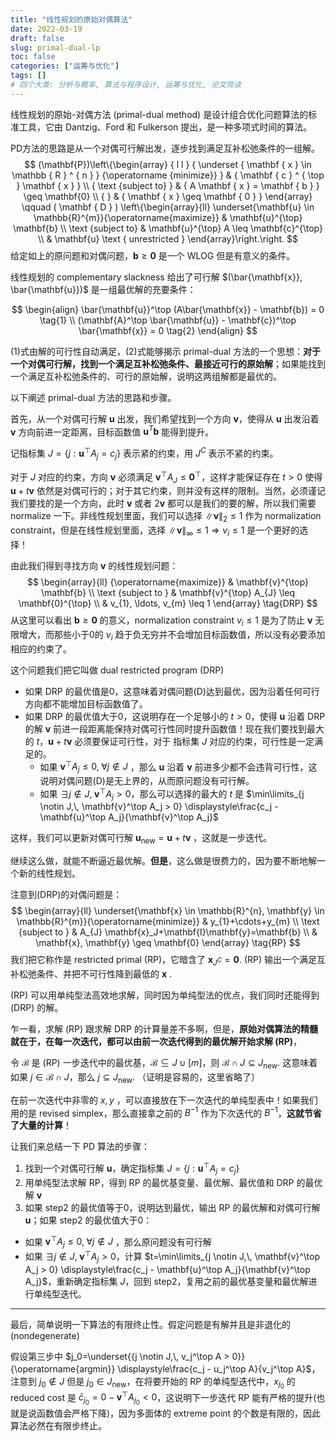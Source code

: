 ```yaml
---
title: "线性规划的原始对偶算法"
date: 2022-03-19
draft: false
slug: primal-dual-lp
toc: false
categories: ["运筹与优化"]
tags: []
# 四个大类: 分析与概率, 算法与程序设计, 运筹与优化, 论文简读
---
```



线性规划的原始-对偶方法 (primal-dual method) 是设计组合优化问题算法的标准工具，它由 Dantzig、Ford 和 Fulkerson 提出，是一种多项式时间的算法。

PD方法的思路是从一个对偶可行解出发，逐步找到满足互补松弛条件的一组解。
$$
(\mathbf{P})\left\{\begin{array} { l l } 
{ \underset { \mathbf { x } \in \mathbb { R } ^ { n } } {\operatorname {minimize}} } & { \mathbf { c } ^ { \top } \mathbf { x } } \\
{ \text {subject to} } & { A \mathbf { x } = \mathbf { b } } \geq \mathbf{0} \\
{ } & { \mathbf { x } \geq \mathbf { 0 } }
\end{array} \qquad ( \mathbf { D } ) \left\{\begin{array}{ll}
\underset{\mathbf{u} \in \mathbb{R}^{m}}{\operatorname{maximize}} & \mathbf{u}^{\top} \mathbf{b} \\
\text {subject to} & \mathbf{u}^{\top} A \leq \mathbf{c}^{\top} \\
& \mathbf{u} \text { unrestricted }
\end{array}\right.\right.
$$
给定如上的原问题和对偶问题，$\mathbf{b} \geq \mathbf{0}$ 是一个 WLOG 但是有意义的条件。

线性规划的 complementary slackness 给出了可行解 $(\bar{\mathbf{x}}, \bar{\mathbf{u}})$ 是一组最优解的充要条件：

$$
\begin{align}
\bar{\mathbf{u}}^\top (A\bar{\mathbf{x}} - \mathbf{b}) = 0  \tag{1} \\
(\mathbf{A}^\top \bar{\mathbf{u}} - \mathbf{c})^\top \bar{\mathbf{x}} = 0 \tag{2}
\end{align}
$$

(1)式由解的可行性自动满足，(2)式能够揭示 primal-dual 方法的一个思想：**对于一个对偶可行解，找到一个满足互补松弛条件、最接近可行的原始解**；如果能找到一个满足互补松弛条件的、可行的原始解，说明这两组解都是最优的。

以下阐述 primal-dual 方法的思路和步骤。

首先，从一个对偶可行解 $\mathbf{u}$ 出发，我们希望找到一个方向 $\mathbf{v}$，使得从 $\mathbf{u}$ 出发沿着 $\mathbf{v}$ 方向前进一定距离，目标函数值 $\mathbf{u}^T \mathbf{b}$ 能得到提升。

记指标集 $J = \{j : \mathbf{u}^\top A_j = c_j\}$ 表示紧的约束，用 $J^C$ 表示不紧的约束。

对于 $J$ 对应的约束，方向 $\mathbf{v}$ 必须满足 $\mathbf{v}^\top A_J \leq \mathbf{0}^\top$，这样才能保证存在 $t > 0$ 使得 $\mathbf{u} + t \mathbf{v}$ 依然是对偶可行的；对于其它约束，则并没有这样的限制。当然，必须谨记我们要找的是一个方向，此时 $\mathbf{v}$ 或者 $2 \mathbf{v}$ 都可以是我们的要的解，所以我们需要 normalize 一下。非线性规划里面，我们可以选择 $\| \mathbf{v} \|_2 \leq 1$ 作为 normalization constraint，但是在线性规划里面，选择 $\| \mathbf{v} \|_\infty \leq 1 \Rightarrow v_i \leq 1$ 是一个更好的选择！

由此我们得到寻找方向 $\mathbf{v}$ 的线性规划问题：
$$
\begin{array}{ll}
{\operatorname{maximize}} & \mathbf{v}^{\top} \mathbf{b} \\
\text {subject to } & \mathbf{v}^{\top} A_{J} \leq \mathbf{0}^{\top} \\
& v_{1}, \ldots, v_{m} \leq 1
\end{array} \tag{DRP}
$$
从这里可以看出 $\mathbf{b} \geq \mathbf{0}$ 的意义，normalization constraint $v_i \leq 1$ 是为了防止 $\mathbf{v}$ 无限增大，而那些小于0的 $v_i$ 趋于负无穷并不会增加目标函数值，所以没有必要添加相应的约束了。

这个问题我们把它叫做 dual restricted program (DRP)

+ 如果 DRP 的最优值是0，这意味着对偶问题(D)达到最优，因为沿着任何可行方向都不能增加目标函数值了。
+ 如果 DRP 的最优值大于0，这说明存在一个足够小的 $t>0$，使得 $\mathbf{u}$ 沿着 DRP 的解 $\mathbf{v}$ 前进一段距离能保持对偶可行性同时提升函数值！现在我们要找到最大的 $t$，$\mathbf{u} + t \mathbf{v}$ 必须要保证可行性，对于 指标集 $J$ 对应的约束，可行性是一定满足的。
  + 如果 $\mathbf{v}^\top A_j \leq 0 , \; \forall j \notin J$ ，那么 $\mathbf{u}$ 沿着 $\mathbf{v}$ 前进多少都不会违背可行性，这说明对偶问题(D)是无上界的，从而原问题没有可行解。
  + 如果 $\exists j \notin J, \;\mathbf{v}^\top A_j > 0$，那么可以选择的最大的 $t$ 是 $\min\limits_{j \notin J,\, \mathbf{v}^\top A_j > 0} \displaystyle\frac{c_j - \mathbf{u}^\top A_j}{\mathbf{v}^\top A_j}$



这样，我们可以更新对偶可行解 $\mathbf{u}_{\text{new}} = \mathbf{u} + t \mathbf{v}$ ，这就是一步迭代。

继续这么做，就能不断逼近最优解。**但是**，这么做是很费力的，因为要不断地解一个新的线性规划。

注意到(DRP)的对偶问题是：
$$
\begin{array}{ll}
\underset{\mathbf{x} \in \mathbb{R}^{n}, \mathbf{y} \in \mathbb{R}^{m}}{\operatorname{minimize}} & y_{1}+\cdots+y_{m} \\
\text {subject to } & A_{J} \mathbf{x}_J+\mathbf{I}\mathbf{y}=\mathbf{b} \\
& \mathbf{x}, \mathbf{y} \geq \mathbf{0}
\end{array} \tag{RP}
$$
我们把它称作是 restricted primal (RP)，它暗含了 $\mathbf{x}_{J^C} = \mathbf{0}$. (RP) 输出一个满足互补松弛条件、并把不可行性降到最低的 $\mathbf{x}$ .

(RP) 可以用单纯型法高效地求解，同时因为单纯型法的优点，我们同时还能得到 (DRP) 的解。

乍一看，求解 (RP) 跟求解 DRP 的计算量差不多啊，但是，**原始对偶算法的精髓就在于，在每一次迭代，都可以由前一次迭代得到的最优解开始求解 (RP)**，

令 $\mathcal{B}$ 是 (RP) 一步迭代中的最优基，$\mathcal{B}\subseteq J \cup [m]$，则 $\mathcal{B}\cap J \subseteq J_{\text{new}}$. 这意味着如果 $j \in \mathcal{B} \cap J$，那么 $j \subseteq J_{\text{new}}$. （证明是容易的，这里省略了）

在前一次迭代中非零的 $x, y$ ，可以直接放在下一次迭代的单纯型表中！如果我们用的是 revised simplex，那么直接拿之前的 $B^{-1}$ 作为下次迭代的 $B^{-1}$，**这就节省了大量的计算**！

让我们来总结一下 PD 算法的步骤：

1. 找到一个对偶可行解 $\mathbf{u}$，确定指标集 $J = \{j : \mathbf{u}^\top A_j = c_j\}$
2. 用单纯型法求解 RP，得到 RP 的最优基变量、最优解、最优值和 DRP 的最优解 $\mathbf{v}$
3. 如果 step2 的最优值等于0，说明达到最优，输出 RP 的最优解和对偶可行解 $\mathbf{u}$；如果 step2 的最优值大于0：
  + 如果 $\mathbf{v}^\top A_j \leq 0 , \; \forall j \notin J$ ，那么原问题没有可行解
  + 如果 $\exists j \notin J, \;\mathbf{v}^\top A_j > 0$，计算 $t=\min\limits_{j \notin J,\, \mathbf{v}^\top A_j > 0} \displaystyle\frac{c_j - \mathbf{u}^\top A_j}{\mathbf{v}^\top A_j}$，重新确定指标集 $J$，回到 step2，复用之前的最优基变量和最优解进行单纯型迭代。

---

最后，简单说明一下算法的有限终止性。假定问题是有解并且是非退化的 (nondegenerate)

假设第三步中 $j_0=\underset{{j \notin J,\, v_j^\top A > 0}}{\operatorname{argmin}}  \displaystyle\frac{c_j - u_j^\top A}{v_j^\top A}$，注意到 $j_0 \notin J$ 但是 $j_0 \in J_{\text{new}}$，在将要开始的 RP 的单纯型迭代中，$x_{j_0}$ 的 reduced cost 是 $\bar{c}_{j_0} = 0 - \mathbf{v}^\top A_{j_0} < 0$，这说明下一步迭代 RP 能有严格的提升(也就是说函数值会严格下降)，因为多面体的 extreme point 的个数是有限的，因此算法必然在有限步终止。

